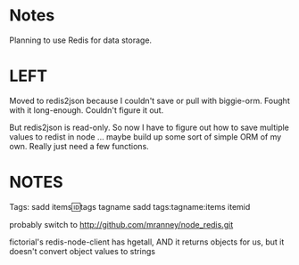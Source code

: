 Notes
====

Planning to use Redis for data storage.

LEFT
====

Moved to redis2json because I couldn't save or pull with biggie-orm. Fought with it long-enough. Couldn't figure it out.

But redis2json is read-only. So now I have to figure out how to save multiple values to redist in node ... maybe build up some sort of simple ORM of my own. Really just need a few functions.

NOTES
====

Tags:
	sadd items:id:tags tagname
	sadd tags:tagname:items itemid

probably switch to http://github.com/mranney/node_redis.git

fictorial's redis-node-client has hgetall, AND it returns objects for us, but it doesn't convert object values to strings
